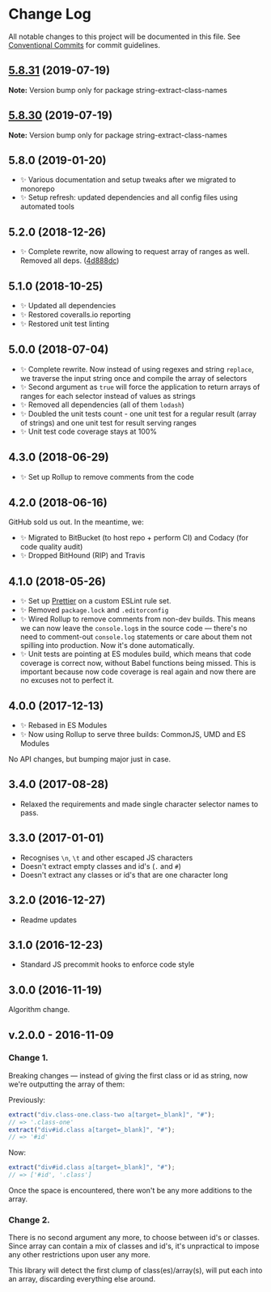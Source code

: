 # Change Log

All notable changes to this project will be documented in this file.
See [Conventional Commits](https://conventionalcommits.org) for commit guidelines.

## [5.8.31](https://gitlab.com/codsen/codsen/compare/string-extract-class-names@5.8.30...string-extract-class-names@5.8.31) (2019-07-19)

**Note:** Version bump only for package string-extract-class-names





## [5.8.30](https://gitlab.com/codsen/codsen/compare/string-extract-class-names@5.8.29...string-extract-class-names@5.8.30) (2019-07-19)

**Note:** Version bump only for package string-extract-class-names





## 5.8.0 (2019-01-20)

- ✨ Various documentation and setup tweaks after we migrated to monorepo
- ✨ Setup refresh: updated dependencies and all config files using automated tools

## 5.2.0 (2018-12-26)

- ✨ Complete rewrite, now allowing to request array of ranges as well. Removed all deps. ([4d888dc](https://gitlab.com/codsen/codsen/tree/master/packages/string-extract-class-names/commits/4d888dc))

## 5.1.0 (2018-10-25)

- ✨ Updated all dependencies
- ✨ Restored coveralls.io reporting
- ✨ Restored unit test linting

## 5.0.0 (2018-07-04)

- ✨ Complete rewrite. Now instead of using regexes and string `replace`, we traverse the input string once and compile the array of selectors
- ✨ Second argument as `true` will force the application to return arrays of ranges for each selector instead of values as strings
- ✨ Removed all dependencies (all of them `lodash`)
- ✨ Doubled the unit tests count - one unit test for a regular result (array of strings) and one unit test for result serving ranges
- ✨ Unit test code coverage stays at 100%

## 4.3.0 (2018-06-29)

- ✨ Set up Rollup to remove comments from the code

## 4.2.0 (2018-06-16)

GitHub sold us out. In the meantime, we:

- ✨ Migrated to BitBucket (to host repo + perform CI) and Codacy (for code quality audit)
- ✨ Dropped BitHound (RIP) and Travis

## 4.1.0 (2018-05-26)

- ✨ Set up [Prettier](https://prettier.io) on a custom ESLint rule set.
- ✨ Removed `package.lock` and `.editorconfig`
- ✨ Wired Rollup to remove comments from non-dev builds. This means we can now leave the `console.log`s in the source code — there's no need to comment-out `console.log` statements or care about them not spilling into production. Now it's done automatically.
- ✨ Unit tests are pointing at ES modules build, which means that code coverage is correct now, without Babel functions being missed. This is important because now code coverage is real again and now there are no excuses not to perfect it.

## 4.0.0 (2017-12-13)

- ✨ Rebased in ES Modules
- ✨ Now using Rollup to serve three builds: CommonJS, UMD and ES Modules

No API changes, but bumping major just in case.

## 3.4.0 (2017-08-28)

- Relaxed the requirements and made single character selector names to pass.

## 3.3.0 (2017-01-01)

- Recognises `\n`, `\t` and other escaped JS characters
- Doesn't extract empty classes and id's (`.` and `#`)
- Doesn't extract any classes or id's that are one character long

## 3.2.0 (2016-12-27)

- Readme updates

## 3.1.0 (2016-12-23)

- Standard JS precommit hooks to enforce code style

## 3.0.0 (2016-11-19)

Algorithm change.

## v.2.0.0 - 2016-11-09

### Change 1.

Breaking changes — instead of giving the first class or id as string, now we're outputting the array of them:

Previously:

```js
extract("div.class-one.class-two a[target=_blank]", "#");
// => '.class-one'
extract("div#id.class a[target=_blank]", "#");
// => '#id'
```

Now:

```js
extract("div#id.class a[target=_blank]", "#");
// => ['#id', '.class']
```

Once the space is encountered, there won't be any more additions to the array.

### Change 2.

There is no second argument any more, to choose between id's or classes. Since array can contain a mix of classes and id's, it's unpractical to impose any other restrictions upon user any more.

This library will detect the first clump of class(es)/array(s), will put each into an array, discarding everything else around.
